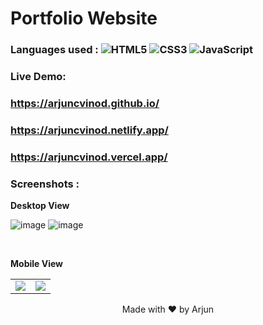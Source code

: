 # Portfolio Website

### Languages used : ![HTML5](https://img.shields.io/badge/html5-%23E34F26.svg?style=flat&logo=html5&logoColor=white) ![CSS3](https://img.shields.io/badge/css3-%231572B6.svg?style=flat&logo=css3&logoColor=white)  ![JavaScript](https://img.shields.io/badge/javascript-%23323330.svg?style=flat&logo=javascript&logoColor=%23F7DF1E)
### Live Demo:
### https://arjuncvinod.github.io/
 ### https://arjuncvinod.netlify.app/
 ### https://arjuncvinod.vercel.app/
 
### Screenshots :

**Desktop View** <br>

![image](https://github.com/arjuncvinod/arjuncvinod.github.io/assets/68469520/ad273202-5f6f-4ebe-bbf2-bb39dcb1deda)
![image](https://github.com/arjuncvinod/arjuncvinod.github.io/assets/68469520/c0a0fa9d-6e4f-48cd-8a6e-55f92386a5eb)

<br>

**Mobile View** <br>

<table>
 <tr>
  <td> <img src="https://github.com/arjuncvinod/arjuncvinod.github.io/assets/68469520/0d75c82e-cd5a-4a77-83e2-473663d24032"/> </td>
  <td> <img src="https://github.com/arjuncvinod/arjuncvinod.github.io/assets/68469520/ed9d1344-b91e-4798-9100-192471ced447"/></td>
 </tr>
</table>

<p align=center> Made with ❤️ by Arjun </p>




